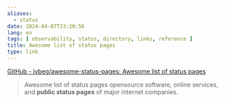 ```yaml
---
aliases:
  - status
date: 2024-04-07T23:20:56
lang: en
tags: [ observability, status, directory, links, reference ]
title: Awesome list of status pages
type: link
---
```


[GitHub - ivbeg/awesome-status-pages: Awesome list of status pages](https://github.com/ivbeg/awesome-status-pages?tab=readme-ov-file#public-status-pages)

> Awesome list of status pages opensource software, online services, and **public status pages** of major internet companies.
